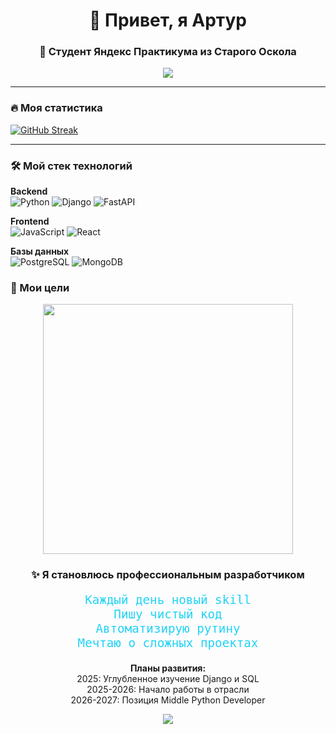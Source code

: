 <h1 align="center">👋 Привет, я Артур</h1>
<h3 align="center">🚀 Студент Яндекс Практикума из Старого Оскола</h3>

<p align="center">
  <a href="mailto:artur-fisunov@mail.ru"><img src="https://img.shields.io/badge/-Email-D14836?style=flat&logo=Gmail&logoColor=white"/></a>
</p>

---

### 🔥 Моя статистика
[![GitHub Streak](http://github-readme-streak-stats.herokuapp.com?user=arturioo22&theme=radical&hide_border=true&date_format=M%20j%5B%2C%20Y%5D)](https://git.io/streak-stats)

---

### 🛠 Мой стек технологий
**Backend**  
![Python](https://img.shields.io/badge/Python-3776AB?style=for-the-badge&logo=python&logoColor=white)
![Django](https://img.shields.io/badge/Django-092E20?style=for-the-badge&logo=django&logoColor=white)
![FastAPI](https://img.shields.io/badge/FastAPI-009688?style=for-the-badge&logo=fastapi&logoColor=white)

**Frontend**  
![JavaScript](https://img.shields.io/badge/JavaScript-F7DF1E?style=for-the-badge&logo=javascript&logoColor=black)
![React](https://img.shields.io/badge/React-61DAFB?style=for-the-badge&logo=react&logoColor=black)

**Базы данных**  
![PostgreSQL](https://img.shields.io/badge/PostgreSQL-4169E1?style=for-the-badge&logo=postgresql&logoColor=white)
![MongoDB](https://img.shields.io/badge/MongoDB-47A248?style=for-the-badge&logo=mongodb&logoColor=white)

### 🚀 Мои цели

<div align="center">
  <img src="https://media.giphy.com/media/L1R1tvI9svkIWwpVYr/giphy.gif" width="400">
  
  <h3>✨ Я становлюсь профессиональным разработчиком</h3>
  
  <p style="font-family: 'Fira Code', monospace; color: #22D3F7; font-size: 1.2rem;">
    Каждый день новый skill<br>
    Пишу чистый код<br>
    Автоматизирую рутину<br>
    Мечтаю о сложных проектах
  </p>
  
  <p><b>Планы развития:</b><br>
  2025: Углубленное изучение Django и SQL<br>
  2025-2026: Начало работы в отрасли<br>
  2026-2027: Позиция Middle Python Developer</p>
</div>
<p align="center">
  <img src="https://capsule-render.vercel.app/api?type=waving&color=gradient&height=60&section=footer&animation=twinkling">
</p>
